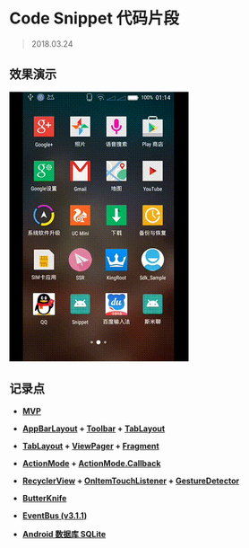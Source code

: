 # Code Snippet 代码片段

> 2018.03.24



## 效果演示

![nippet_18_03_24](https://github.com/oogh/snippet/raw/snippet_18_03_24/screenshot/snippet_18_03_24.gif)



## 记录点

- **[MVP](https://github.com/googlesamples/android-architecture)**


- **[AppBarLayout](https://developer.android.com/reference/android/support/design/widget/AppBarLayout.html) + [Toolbar](https://developer.android.com/reference/android/widget/Toolbar.html) + [TabLayout](https://developer.android.com/reference/android/support/design/widget/TabLayout.html)**
- **[TabLayout](https://developer.android.com/reference/android/support/design/widget/TabLayout.html) + [ViewPager](https://developer.android.com/reference/android/support/v4/view/ViewPager.html) + [Fragment](https://developer.android.com/reference/android/app/Fragment.html)**
- **[ActionMode](https://developer.android.com/reference/android/view/ActionMode.html) + [ActionMode.Callback](https://developer.android.com/reference/android/view/ActionMode.Callback.html)**
- **[RecyclerView](https://developer.android.com/reference/android/support/v7/widget/RecyclerView.html) + [OnItemTouchListener](https://developer.android.com/reference/android/support/v7/widget/RecyclerView.OnItemTouchListener.html) + [GestureDetector](https://developer.android.com/reference/android/view/GestureDetector.html)**
- **[ButterKnife](http://jakewharton.github.io/butterknife/)**
- **[EventBus (v3.1.1)](http://greenrobot.org/eventbus/)**
- **[Android 数据库 SQLite](https://developer.android.com/training/basics/data-storage/databases.html?hl=zh-cn)**

